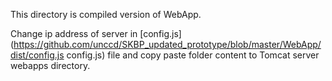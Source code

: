 This directory is compiled version of WebApp. 

Change ip address of server in [config.js] (https://github.com/unccd/SKBP_updated_prototype/blob/master/WebApp/dist/config.js config.js) file and copy paste folder content to Tomcat server webapps directory. 


